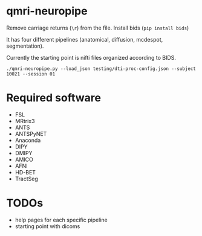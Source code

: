 # qmri-neuropipe

Remove carriage returns (`\r`) from the file.
Install bids (`pip install bids`)

It has four different pipelines (anatomical, diffusion, mcdespot, segmentation).

Currently the starting point is nifti files organized according to BIDS.

```./qmri-neuropipe.py --load_json testing/dti-proc-config.json --subject 10021 --session 01```

# Required software
- FSL
- MRtrix3
- ANTS
- ANTSPyNET
- Anaconda
- DIPY
- DMIPY
- AMICO
- AFNI
- HD-BET
- TractSeg



# TODOs
- help pages for each specific pipeline
- starting point with dicoms
